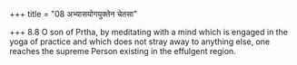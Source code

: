 +++
title = "08 अभ्यासयोगयुक्तेन चेतसा"

+++
8.8 O son of Prtha, by meditating with a mind which is engaged in the
yoga of practice and which does not stray away to anything else, one
reaches the supreme Person existing in the effulgent region.

